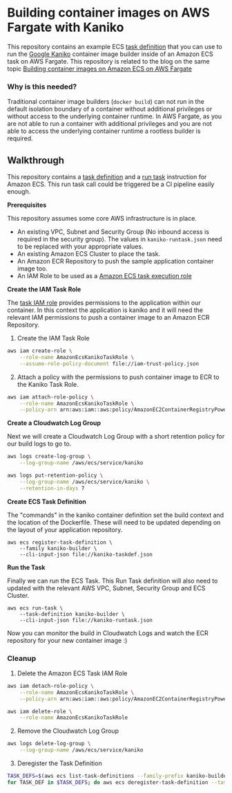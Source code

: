 # Building container images on AWS Fargate with Kaniko

This repository contains an example ECS [task
definition](https://docs.aws.amazon.com/AmazonECS/latest/developerguide/task_definitions.html)
that you can use to run the [Google
Kaniko](https://github.com/GoogleContainerTools/kaniko) container image builder
inside of an Amazon ECS task on AWS Fargate. This repository is related to the
blog on the same topic [Building container images on Amazon ECS on AWS
Fargate](https://aws.amazon.com/blogs/containers/building-container-images-on-amazon-ecs-on-aws-fargate/)

### Why is this needed?

Traditional container image builders (`docker build`) can not run in the default
isolation boundary of a container without additional privileges or without
access to the underlying container runtime. In AWS Fargate, as you are not able
to run a container with additional privileges and you are not able to access the
underlying container runtime a rootless builder is required.

## Walkthrough

This repository contains a [task
definition](https://docs.aws.amazon.com/AmazonECS/latest/developerguide/task_definitions.html)
and a [run
task](https://docs.aws.amazon.com/AmazonECS/latest/developerguide/ecs_run_task-v2.html)
instruction for Amazon ECS. This run task call could be triggered be a CI
pipeline easily enough.

**Prerequisites**

This repository assumes some core AWS infrastructure is in place.

- An existing VPC, Subnet and Security Group (No inbound access is required in
  the security group). The values in `kaniko-runtask.json` need to be replaced
  with your appropriate values.
- An existing Amazon ECS Cluster to place the task.
- An Amazon ECR Repository to push the sample application container image too.
- An IAM Role to be used as a [Amazon ECS task execution
  role](https://docs.aws.amazon.com/AmazonECS/latest/developerguide/task_execution_IAM_role.html)

**Create the IAM Task Role**

The [task IAM
role](https://docs.aws.amazon.com/AmazonECS/latest/developerguide/task-iam-roles.html)
provides permissions to the application within our container. In this context
the application is kaniko and it will need the relevant IAM permissions to push
a container image to an Amazon ECR Repository.

1. Create the IAM Task Role

```bash
aws iam create-role \
    --role-name AmazonEcsKanikoTaskRole \
    --assume-role-policy-document file://iam-trust-policy.json
```

2. Attach a policy with the permissions to push container image to ECR to the
   Kaniko Task Role.

```bash
aws iam attach-role-policy \
    --role-name AmazonEcsKanikoTaskRole \
    --policy-arn arn:aws:iam::aws:policy/AmazonEC2ContainerRegistryPowerUser
```

**Create a Cloudwatch Log Group**

Next we will create a Cloudwatch Log Group with a short retention policy for
our build logs to go to.

```bash
aws logs create-log-group \
    --log-group-name /aws/ecs/service/kaniko

aws logs put-retention-policy \
    --log-group-name /aws/ecs/service/kaniko \
    --retention-in-days 7
```

**Create ECS Task Definition**

The "commands" in the kaniko container definition set the build context and the
location of the Dockerfile. These will need to be updated depending on the
layout of your application repository.

```
aws ecs register-task-definition \
    --family kaniko-builder \
    --cli-input-json file://kaniko-taskdef.json
```

**Run the Task**

Finally we can run the ECS Task. This Run Task definition will also need to
updated with the relevant AWS VPC, Subnet, Security Group and ECS Cluster.

```
aws ecs run-task \
    --task-definition kaniko-builder \
    --cli-input-json file://kaniko-runtask.json
```

Now you can monitor the build in Cloudwatch Logs and watch the ECR repository
for your new container image :)

### Cleanup

1. Delete the Amazon ECS Task IAM Role

```bash
aws iam detach-role-policy \
    --role-name AmazonEcsKanikoTaskRole \
    --policy-arn arn:aws:iam::aws:policy/AmazonEC2ContainerRegistryPowerUser

aws iam delete-role \
    --role-name AmazonEcsKanikoTaskRole
```

2. Remove the Cloudwatch Log Group

```bash
aws logs delete-log-group \
    --log-group-name /aws/ecs/service/kaniko
```

3. Deregister the Task Definition

```bash
TASK_DEFS=$(aws ecs list-task-definitions --family-prefix kaniko-builder | jq -r '.taskDefinitionArns.[]')
for TASK_DEF in $TASK_DEFS; do aws ecs deregister-task-definition --task-definition $TASK_DEF; done
```